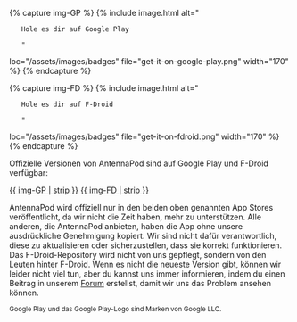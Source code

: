 {% capture img-GP %} {% include image.html alt="

       Hole es dir auf Google Play

       "

loc="/assets/images/badges" file="get-it-on-google-play.png" width="170" %} {% endcapture %}

{% capture img-FD %} {% include image.html alt="

       Hole es dir auf F-Droid

       "

loc="/assets/images/badges" file="get-it-on-fdroid.png" width="170" %} {% endcapture %}

Offizielle Versionen von AntennaPod sind auf Google Play und F-Droid verfügbar:

[{{ img-GP | strip }}](https://play.google.com/store/apps/details?id=de.danoeh.antennapod) [{{ img-FD | strip }}](https://f-droid.org/packages/de.danoeh.antennapod/)

AntennaPod wird offiziell nur in den beiden oben genannten App Stores veröffentlicht, da wir nicht die Zeit haben, mehr zu unterstützen. Alle anderen, die AntennaPod anbieten, haben die App ohne unsere ausdrückliche Genehmigung kopiert. Wir sind nicht dafür verantwortlich, diese zu aktualisieren oder sicherzustellen, dass sie korrekt funktionieren. Das F-Droid-Repository wird nicht von uns gepflegt, sondern von den Leuten hinter F-Droid. Wenn es nicht die neueste Version gibt, können wir leider nicht viel tun, aber du kannst uns immer informieren, indem du einen Beitrag in unserem [Forum](https://forum.antennapod.org/) erstellst, damit wir uns das Problem ansehen können.

<small>Google Play und das Google Play-Logo sind Marken von Google LLC.</small>
